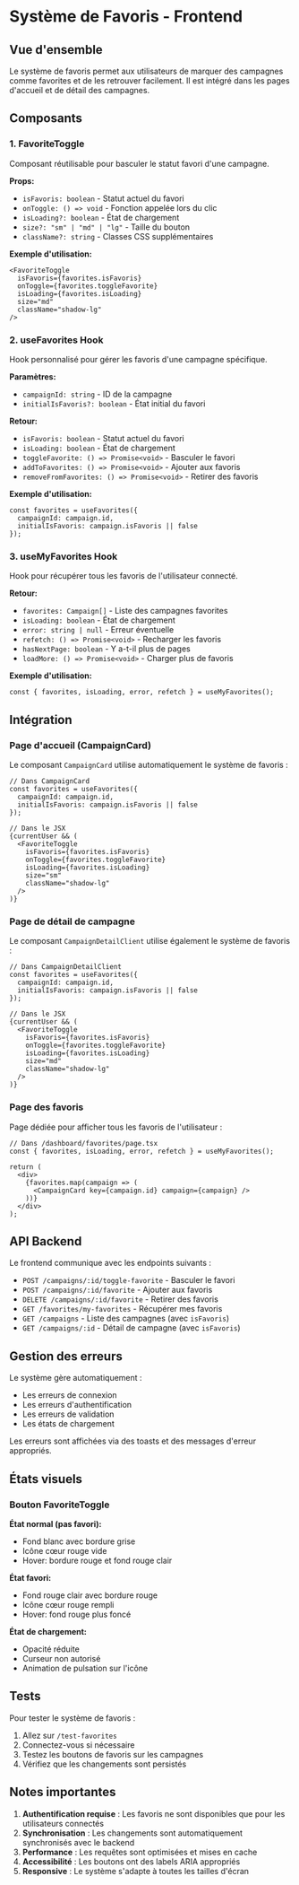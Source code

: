 # Système de Favoris - Frontend

## Vue d'ensemble

Le système de favoris permet aux utilisateurs de marquer des campagnes comme favorites et de les retrouver facilement. Il est intégré dans les pages d'accueil et de détail des campagnes.

## Composants

### 1. FavoriteToggle

Composant réutilisable pour basculer le statut favori d'une campagne.

**Props:**
- `isFavoris: boolean` - Statut actuel du favori
- `onToggle: () => void` - Fonction appelée lors du clic
- `isLoading?: boolean` - État de chargement
- `size?: "sm" | "md" | "lg"` - Taille du bouton
- `className?: string` - Classes CSS supplémentaires

**Exemple d'utilisation:**
```tsx
<FavoriteToggle
  isFavoris={favorites.isFavoris}
  onToggle={favorites.toggleFavorite}
  isLoading={favorites.isLoading}
  size="md"
  className="shadow-lg"
/>
```

### 2. useFavorites Hook

Hook personnalisé pour gérer les favoris d'une campagne spécifique.

**Paramètres:**
- `campaignId: string` - ID de la campagne
- `initialIsFavoris?: boolean` - État initial du favori

**Retour:**
- `isFavoris: boolean` - Statut actuel du favori
- `isLoading: boolean` - État de chargement
- `toggleFavorite: () => Promise<void>` - Basculer le favori
- `addToFavorites: () => Promise<void>` - Ajouter aux favoris
- `removeFromFavorites: () => Promise<void>` - Retirer des favoris

**Exemple d'utilisation:**
```tsx
const favorites = useFavorites({
  campaignId: campaign.id,
  initialIsFavoris: campaign.isFavoris || false
});
```

### 3. useMyFavorites Hook

Hook pour récupérer tous les favoris de l'utilisateur connecté.

**Retour:**
- `favorites: Campaign[]` - Liste des campagnes favorites
- `isLoading: boolean` - État de chargement
- `error: string | null` - Erreur éventuelle
- `refetch: () => Promise<void>` - Recharger les favoris
- `hasNextPage: boolean` - Y a-t-il plus de pages
- `loadMore: () => Promise<void>` - Charger plus de favoris

**Exemple d'utilisation:**
```tsx
const { favorites, isLoading, error, refetch } = useMyFavorites();
```

## Intégration

### Page d'accueil (CampaignCard)

Le composant `CampaignCard` utilise automatiquement le système de favoris :

```tsx
// Dans CampaignCard
const favorites = useFavorites({
  campaignId: campaign.id,
  initialIsFavoris: campaign.isFavoris || false
});

// Dans le JSX
{currentUser && (
  <FavoriteToggle
    isFavoris={favorites.isFavoris}
    onToggle={favorites.toggleFavorite}
    isLoading={favorites.isLoading}
    size="sm"
    className="shadow-lg"
  />
)}
```

### Page de détail de campagne

Le composant `CampaignDetailClient` utilise également le système de favoris :

```tsx
// Dans CampaignDetailClient
const favorites = useFavorites({
  campaignId: campaign.id,
  initialIsFavoris: campaign.isFavoris || false
});

// Dans le JSX
{currentUser && (
  <FavoriteToggle
    isFavoris={favorites.isFavoris}
    onToggle={favorites.toggleFavorite}
    isLoading={favorites.isLoading}
    size="md"
    className="shadow-lg"
  />
)}
```

### Page des favoris

Page dédiée pour afficher tous les favoris de l'utilisateur :

```tsx
// Dans /dashboard/favorites/page.tsx
const { favorites, isLoading, error, refetch } = useMyFavorites();

return (
  <div>
    {favorites.map(campaign => (
      <CampaignCard key={campaign.id} campaign={campaign} />
    ))}
  </div>
);
```

## API Backend

Le frontend communique avec les endpoints suivants :

- `POST /campaigns/:id/toggle-favorite` - Basculer le favori
- `POST /campaigns/:id/favorite` - Ajouter aux favoris
- `DELETE /campaigns/:id/favorite` - Retirer des favoris
- `GET /favorites/my-favorites` - Récupérer mes favoris
- `GET /campaigns` - Liste des campagnes (avec `isFavoris`)
- `GET /campaigns/:id` - Détail de campagne (avec `isFavoris`)

## Gestion des erreurs

Le système gère automatiquement :
- Les erreurs de connexion
- Les erreurs d'authentification
- Les erreurs de validation
- Les états de chargement

Les erreurs sont affichées via des toasts et des messages d'erreur appropriés.

## États visuels

### Bouton FavoriteToggle

**État normal (pas favori):**
- Fond blanc avec bordure grise
- Icône cœur rouge vide
- Hover: bordure rouge et fond rouge clair

**État favori:**
- Fond rouge clair avec bordure rouge
- Icône cœur rouge rempli
- Hover: fond rouge plus foncé

**État de chargement:**
- Opacité réduite
- Curseur non autorisé
- Animation de pulsation sur l'icône

## Tests

Pour tester le système de favoris :

1. Allez sur `/test-favorites`
2. Connectez-vous si nécessaire
3. Testez les boutons de favoris sur les campagnes
4. Vérifiez que les changements sont persistés

## Notes importantes

1. **Authentification requise** : Les favoris ne sont disponibles que pour les utilisateurs connectés
2. **Synchronisation** : Les changements sont automatiquement synchronisés avec le backend
3. **Performance** : Les requêtes sont optimisées et mises en cache
4. **Accessibilité** : Les boutons ont des labels ARIA appropriés
5. **Responsive** : Le système s'adapte à toutes les tailles d'écran
